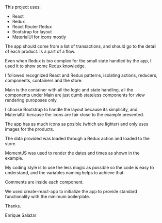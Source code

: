 This project uses:
- React
- Redux
- React Router Redux
- Bootstrap for layout
- MaterialUI for icons mostly

The app should come from a list of transactions, and should go to the detail of each product. Is a part of a flow.

Even when Redux is too complex for the small state handled by the app, I used it to show some Redux knowledge.

I followed recognized React and Redux patterns, isolating actions, reducers, components, containers and the store.

Main is the container with all the logic and state handling, all the components under Main are just dumb stateless components for view rendering puroposes only.

I choose Bootstrap to handle the layout because its simplicity, and MaterialUI because the icons are fair close to the example presented.

The app has as much icons as posible (which are lighter) and only uses images for the products.

The data provided was loaded through a Redux action and loaded to the store.

MomentJS was used to render the dates and times as shown in the example.

My coding style is to use the less magic as possible so the code is easy to understand, and the variables naming helps to achieve that.

Comments are inside each component.

We used create-react-app to initialize the app to provide standard functionality with the minimum boilerplate.

Thanks.

Enrique Salazar
